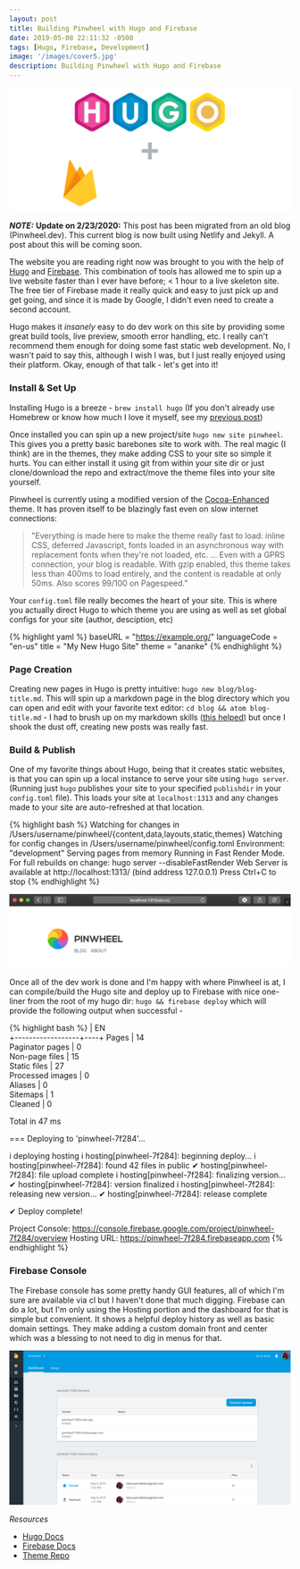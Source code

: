 ```yaml
---
layout: post
title: Building Pinwheel with Hugo and Firebase
date: 2019-05-08 22:11:32 -0500
tags: [Hugo, Firebase, Development]
image: '/images/cover5.jpg'
description: Building Pinwheel with Hugo and Firebase
---
```


![Hugo & Firebase](/images/hugo-firebase.png)

_**NOTE:**_ **Update on 2/23/2020:** This post has been migrated from an old blog (Pinwheel.dev). This current blog is now built using Netlify and Jekyll. A post about this will be coming soon. 

The website you are reading right now was brought to you with the help of [Hugo](https://gohugo.io/) and [Firebase](https://firebase.google.com/). This combination of tools has allowed me to spin up a live website faster than I ever have before; < 1 hour to a live skeleton site. The free tier of Firebase made it really quick and easy to just pick up and get going, and since it is made by Google, I didn't even need to create a second account.

Hugo makes it *insanely* easy to do dev work on this site by providing some great build tools, live preview, smooth error handling, etc. I really can't recommend them enough for doing some fast static web development. No, I wasn't paid to say this, although I wish I was, but I just really enjoyed using their platform. Okay, enough of that talk - let's get into it!

### Install & Set Up

Installing Hugo is a breeze - `brew install hugo` (If you don't already use Homebrew or know how much I love it myself, see my [previous post](/blog/automating-new-web-dev-environments/))

Once installed you can spin up a new project/site `hugo new site pinwheel`. This gives you a pretty basic barebones site to work with. The real magic (I think) are in the themes, they make adding CSS to your site so simple it hurts. You can either install it using git from within your site dir or just clone/download the repo and extract/move the theme files into your site yourself.

Pinwheel is currently using a modified version of the [Cocoa-Enhanced](https://github.com/mtn/cocoa-eh-hugo-theme) theme. It has proven itself to be blazingly fast even on slow internet connections:

> "Everything is made here to make the theme really fast to load: inline CSS, deferred Javascript, fonts loaded in an asynchronous way with replacement fonts when they're not loaded, etc. ... Even with a GPRS connection, your blog is readable. With gzip enabled, this theme takes less than 400ms to load entirely, and the content is readable at only 50ms. Also scores 99/100 on Pagespeed."

Your `config.toml` file really becomes the heart of your site. This is where you actually direct Hugo to which theme you are using as well as set global configs for your site (author, desciption, etc)

{% highlight yaml %} 
baseURL = "https://example.org/"
languageCode = "en-us"
title = "My New Hugo Site"
theme = "ananke"
{% endhighlight %} 

### Page Creation

Creating new pages in Hugo is pretty intuitive: `hugo new blog/blog-title.md`. This will spin up a markdown page in the blog directory which you can open and edit with your favorite text editor: `cd blog && atom blog-title.md` - I had to brush up on my markdown skills ([this helped](https://guides.github.com/features/mastering-markdown/)) but once I shook the dust off, creating new posts was really fast.




### Build & Publish

One of my favorite things about Hugo, being that it creates static websites, is that you can spin up a local instance to serve your site using `hugo server`. (Running just `hugo` publishes your site to your specified `publishdir` in your `config.toml` file). This loads your site at `localhost:1313` and any changes made to your site are auto-refreshed at that location.

{% highlight bash %} 
Watching for changes in /Users/username/pinwheel/{content,data,layouts,static,themes}
Watching for config changes in /Users/username/pinwheel/config.toml
Environment: "development"
Serving pages from memory
Running in Fast Render Mode. For full rebuilds on change: hugo server --disableFastRender
Web Server is available at http://localhost:1313/ (bind address 127.0.0.1)
Press Ctrl+C to stop
{% endhighlight %} 

![Hugo & Firebase](/images/localhost.png)

Once all of the dev work is done and I'm happy with where Pinwheel is at, I can compile/build the Hugo site and deploy up to Firebase with nice one-liner from the root of my hugo dir: `hugo && firebase deploy` which will provide the following output when successful -

{% highlight bash %} 
| EN  
+------------------+----+
Pages            | 14  
Paginator pages  |  0  
Non-page files   | 15  
Static files     | 27  
Processed images |  0  
Aliases          |  0  
Sitemaps         |  1  
Cleaned          |  0  

Total in 47 ms

=== Deploying to 'pinwheel-7f284'...

i  deploying hosting
i  hosting[pinwheel-7f284]: beginning deploy...
i  hosting[pinwheel-7f284]: found 42 files in public
✔  hosting[pinwheel-7f284]: file upload complete
i  hosting[pinwheel-7f284]: finalizing version...
✔  hosting[pinwheel-7f284]: version finalized
i  hosting[pinwheel-7f284]: releasing new version...
✔  hosting[pinwheel-7f284]: release complete

✔  Deploy complete!

Project Console: https://console.firebase.google.com/project/pinwheel-7f284/overview
Hosting URL: https://pinwheel-7f284.firebaseapp.com
{% endhighlight %} 

### Firebase Console

The Firebase console has some pretty handy GUI features, all of which I'm sure are available via cl but I haven't done that much digging. Firebase can do a lot, but I'm only using the Hosting portion and the dashboard for that is simple but convenient. It shows a helpful deploy history as well as basic domain settings. They make adding a custom domain front and center which was a blessing to not need to dig in menus for that.

![Firebase Console](/images/firebase-console.png)

*Resources*

* [Hugo Docs](https://gohugo.io/hosting-and-deployment/hosting-on-firebase/)
* [Firebase Docs](https://firebase.google.com/docs)
* [Theme Repo](https://github.com/mtn/cocoa-eh-hugo-theme)
